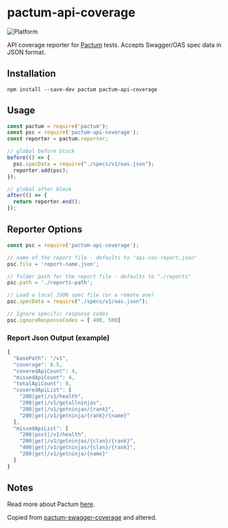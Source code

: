 # pactum-api-coverage

![Platform](https://img.shields.io/node/v/pactum)

API coverage reporter for [Pactum](https://www.npmjs.com/package/pactum) tests. Accepts Swagger/OAS spec data in JSON format.

## Installation

```shell
npm install --save-dev pactum pactum-api-coverage
```

## Usage

```javascript
const pactum = require('pactum');
const psc = require('pactum-api-coverage');
const reporter = pactum.reporter;

// global before block
before(() => {
  psc.specData = require("./specs/v1/oas.json");
  reporter.add(psc);
});

// global after block
after(() => {
  return reporter.end();
});
```

## Reporter Options

```javascript
const psc = require('pactum-api-coverage');

// name of the report file - defaults to "api-cov-report.json"
psc.file = 'report-name.json';

// folder path for the report file - defaults to "./reports"
psc.path = './reports-path';

// Load a local JSON spec file (or a remote one)
psc.specData = require("./specs/v1/oas.json");

// Ignore specific response codes
psc.ignoreResponseCodes = [ 400, 500]
```

### Report Json Output (example)
```javascript
{
  "basePath": "/v1",
  "coverage": 0.5,
  "coveredApiCount": 4,
  "missedApiCount": 4,
  "totalApiCount": 8,
  "coveredApiList": [
    "200|get|/v1/health",
    "200|get|/v1/getallninjas",
    "200|get|/v1/getninjas/{rank}",
    "200|get|/v1/getninja/{rank}/{name}"
  ],
  "missedApiList": [
    "200|post|/v1/health",
    "200|get|/v1/getninjas/{clan}/{rank}",
    "400|get|/v1/getninjas/{clan}/{rank}",
    "200|get|/v1/getninja/{name}"
  ]
}
```

## Notes

Read more about Pactum [here](https://www.npmjs.com/package/pactum).


Copied from [pactum-swagger-coverage](https://github.com/pactumjs/pactum-swagger-coverage) and altered.
